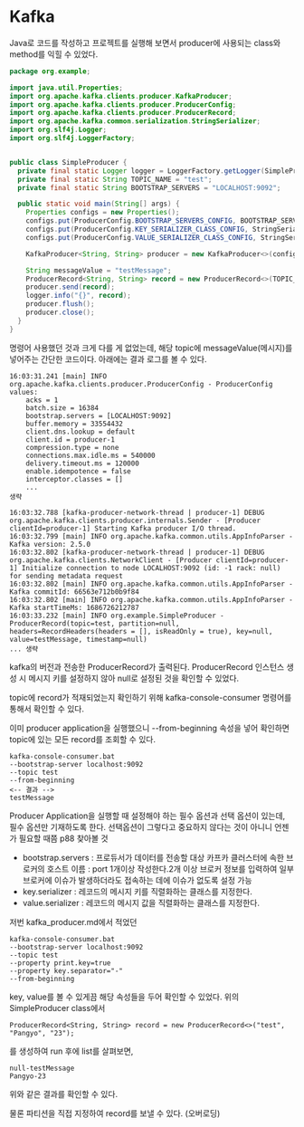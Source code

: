 # Kafka 

Java로 코드를 작성하고 프로젝트를 실행해 보면서 producer에 사용되는 class와 method를 익힐 수 있었다.

```java
package org.example;

import java.util.Properties;
import org.apache.kafka.clients.producer.KafkaProducer;
import org.apache.kafka.clients.producer.ProducerConfig;
import org.apache.kafka.clients.producer.ProducerRecord;
import org.apache.kafka.common.serialization.StringSerializer;
import org.slf4j.Logger;
import org.slf4j.LoggerFactory;


public class SimpleProducer {
  private final static Logger logger = LoggerFactory.getLogger(SimpleProducer.class);
  private final static String TOPIC_NAME = "test";
  private final static String BOOTSTRAP_SERVERS = "LOCALHOST:9092";

  public static void main(String[] args) {
    Properties configs = new Properties();
    configs.put(ProducerConfig.BOOTSTRAP_SERVERS_CONFIG, BOOTSTRAP_SERVERS);
    configs.put(ProducerConfig.KEY_SERIALIZER_CLASS_CONFIG, StringSerializer.class.getName());
    configs.put(ProducerConfig.VALUE_SERIALIZER_CLASS_CONFIG, StringSerializer.class.getName());

    KafkaProducer<String, String> producer = new KafkaProducer<>(configs);

    String messageValue = "testMessage";
    ProducerRecord<String, String> record = new ProducerRecord<>(TOPIC_NAME, messageValue);
    producer.send(record);
    logger.info("{}", record);
    producer.flush();
    producer.close();
  }
}
```
명령어 사용했던 것과 크게 다를 게 없었는데, 해당 topic에 messageValue(메시지)를 넣어주는 간단한 코드이다.
아래에는 결과 로그를 볼 수 있다.
```
16:03:31.241 [main] INFO org.apache.kafka.clients.producer.ProducerConfig - ProducerConfig values: 
	acks = 1
	batch.size = 16384
	bootstrap.servers = [LOCALHOST:9092]
	buffer.memory = 33554432
	client.dns.lookup = default
	client.id = producer-1
	compression.type = none
	connections.max.idle.ms = 540000
	delivery.timeout.ms = 120000
	enable.idempotence = false
	interceptor.classes = []
	...
생략

16:03:32.788 [kafka-producer-network-thread | producer-1] DEBUG org.apache.kafka.clients.producer.internals.Sender - [Producer clientId=producer-1] Starting Kafka producer I/O thread.
16:03:32.799 [main] INFO org.apache.kafka.common.utils.AppInfoParser - Kafka version: 2.5.0
16:03:32.802 [kafka-producer-network-thread | producer-1] DEBUG org.apache.kafka.clients.NetworkClient - [Producer clientId=producer-1] Initialize connection to node LOCALHOST:9092 (id: -1 rack: null) for sending metadata request
16:03:32.802 [main] INFO org.apache.kafka.common.utils.AppInfoParser - Kafka commitId: 66563e712b0b9f84
16:03:32.802 [main] INFO org.apache.kafka.common.utils.AppInfoParser - Kafka startTimeMs: 1686726212787
16:03:33.232 [main] INFO org.example.SimpleProducer - ProducerRecord(topic=test, partition=null, headers=RecordHeaders(headers = [], isReadOnly = true), key=null, value=testMessage, timestamp=null)
... 생략
```
kafka의 버전과 전송한 ProducerRecord가 출력된다. ProducerRecord 인스턴스 생성 시 메시지 키를 설정하지 않아 null로 설정된 것을 확인할 수 있었다.

topic에 record가 적재되었는지 확인하기 위해 kafka-console-consumer 명령어를 통해서 확인할 수 있다.

이미 producer application을 실행했으니 --from-beginning 속성을 넣어 확인하면 topic에 있는 모든 record를 조회할 수 있다.

```
kafka-console-consumer.bat 
--bootstrap-server localhost:9092 
--topic test 
--from-beginning
<-- 결과 -->
testMessage
```

Producer Application을 실행할 때 설정해야 하는 필수 옵션과 선택 옵션이 있는데, 필수 옵션만 기재하도록 한다.
선택옵션이 그렇다고 중요하지 않다는 것이 아니니 언젠가 필요할 때쯤 p88 찾아볼 것

- bootstrap.servers : 프로듀서가 데이터를 전송할 대상 카프카 클러스터에 속한 브로커의 호스트 이름 : port 1개이상 작성한다.2개 이상 브로커 정보를 입력하여 일부 브로커에 이슈가 발생하더라도 접속하는 데에 이슈가 없도록 설정 가능
- key.serializer : 레코드의 메시지 키를 직렬화하는 클래스를 지정한다.
- value.serializer : 레코드의 메시지 값을 직렬화하는 클래스를 지정한다.

저번 kafka_producer.md에서 적었던
```
kafka-console-consumer.bat 
--bootstrap-server localhost:9092 
--topic test 
--property print.key=true 
--property key.separator="-" 
--from-beginning
```
key, value를 볼 수 있게끔 해당 속성들을 두어 확인할 수 있었다. 위의 SimpleProducer class에서 
```
ProducerRecord<String, String> record = new ProducerRecord<>("test", "Pangyo", "23");
```
를 생성하여 run 후에 list를 살펴보면, 

```
null-testMessage
Pangyo-23
```
위와 같은 결과를 확인할 수 있다.

물론 파티션을 직접 지정하여 record를 보낼 수 있다. (오버로딩) 
